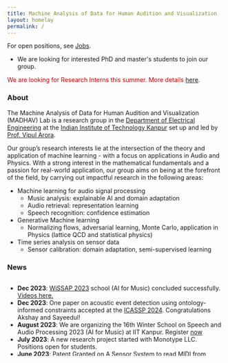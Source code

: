 ```yaml
---
title: Machine Analysis of Data for Human Audition and Visualization
layout: homelay
permalink: /
---
```



<span>For open positions, see</span> [Jobs](jobs).<br>
- We are looking for interested PhD and master's students to join our group.

<span style="color:#cc0000">We are looking for Research Interns this summer. More details </span> <a href="stuff/2024_sri" target="_blank">here</a>.


### About
The Machine Analysis of Data for Human Audition and Visualization (MADHAV) Lab  is a research group in the [Department of Electrical Engineering](https://iitk.ac.in/ee) at the [Indian Institute of Technology Kanpur](https://iitk.ac.in) set up and led by [Prof. Vipul Arora](https://vipular.github.io).

Our group’s research interests lie at the intersection of the theory and application of machine learning - with a focus on applications in Audio and Physics. With a strong interest in the mathematical fundamentals and a passion for real-world application, our group aims on being at the forefront of the field, by carrying out impactful research in the following areas:

  - Machine learning for audio signal processing
      - Music analysis: explainable AI and domain adaptation
      - Audio retrieval: representation learning
      - Speech recognition: confidence estimation
  - Generative Machine learning
      - Normalizing flows, adversarial learning, Monte Carlo, application in Physics (lattice QCD and statistical physics)
  - Time series analysis on sensor data 
      - Sensor calibration: domain adaptation, semi-supervised learning


### News

<table style="width:100%;border:0px;border-spacing:0px;border-collapse:separate;margin-right:auto;margin-left:auto;"><tbody>
    <tr>
    <!-- <a id="news"><h2>News</h2></a> -->
    <p>
    <div style="width:100%;overflow-y:scroll; height:180px;"><!--230px-->
        <ul id="news">
            <li><b>Dec 2023</b>: <a href="https://wissap23.madhavlab.com" target="_blank">WiSSAP 2023</a> school (AI for Music) concluded successfully. <a href="https://youtube.com/playlist?list=PLbtAaXHMto-vpyPwGJrbpJ9jSb4sEAJo7&si=g-1-8NY0LVsuLRuP" target="_blank">Videos here.</a> </li>
            <li><b>Dec 2023</b>: One paper on acoustic event detection using ontology-informed constraints accepted at the <a href="https://2024.ieeeicassp.org" target="_blank"> ICASSP 2024</a>. Congratulations Akshay and Sayeedul!</li>
            <li><b>August 2023</b>: We are organizing the 16th Winter School on Speech and Audio Processing 2023 (AI for Music) at IIT Kanpur. Register <a href="https://wissap23.madhavlab.com" target="_blank">now</a></li>
            <li><b>July 2023</b>: A new research project started with Monotype LLC. Positions open for students.</li>
            <li><b>June 2023</b>: Patent Granted on A Sensor System to read MIDI from Indian Harmoniums. Congratulations Suraj!</li>
            <li><b>May 2023</b>: One paper on acoustic word embeddings accepted at the INTERSPEECH' 23. Congratulations Adhiraj!</li>
            <li><b>Feb 2023</b>: Three papers accepted at the ICASSP' 23. Congratulations Sumit, Anup and Akshay!</li>
            <li><b>Jan 2023</b>: One <a href="https://journals.aps.org/prd/abstract/10.1103/PhysRevD.107.014512" target="_blank">paper</a> on normalizing flows for lattice field theory accepted at the Physical Review D journal. Congratulations Ankur!</li>
            <li><b>Jan 2023</b>: One <a href="https://openreview.net/forum?id=v8Mi8KU6056" target="_blank">paper</a> on audio representation learning accepted at the ICLR' 23. Congratulations Adhiraj!</li>
            <li><b>Jan 2023</b>: Kavya and Prof. Arora delivered a <a href="https://dl.acm.org/doi/abs/10.1145/3570991.3571030" target="_blank">tutorial</a> on Meta Learning at the CODS-COMAD' 23 at IIT Bombay.</li>
            <li><b>Dec 2022</b>: One <a href="https://www.scipost.org/SciPostPhysCore.5.4.052" target="_blank">paper</a> on generative learning for lattice Gross-Neveu model accepted at the Scipost Physics Core journal. Congratulations Ankur!</li>
            <li><b>Oct 2022</b>: Prof. Arora delivered a <a href="http://c4dm.eecs.qmul.ac.uk/news/news.2022-10-11.C4DM_Seminar_-_Vipul_Arora_-_Model_Adaptation_for_Learning_from_Small_Data.html" target="_blank">talk</a> on Model Adaptation for Learning from Small Data at C4DM, Queen Mary University of London.</li>
            <li><b>July 2022</b>: One <a href="https://ismir2022program.ismir.net/poster_100.html" target="_blank">paper</a> on Audio Fingerprinting accepted at the ISMIR' 22. Congratulations Anup!</li>
        </ul>
    </div>
    </p>
    </tr>
</tbody></table>
